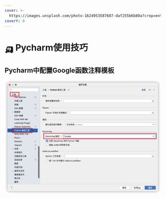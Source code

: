 ```yaml
---
cover: >-
  https://images.unsplash.com/photo-1624953587687-daf255b6b80a?crop=entropy&cs=srgb&fm=jpg&ixid=MnwxOTcwMjR8MHwxfHNlYXJjaHwyfHxweXRob258ZW58MHx8fHwxNjQ4Njg0Mjk2&ixlib=rb-1.2.1&q=85
coverY: 0
---
```


# 🛺 Pycharm使用技巧

## Pycharm中配置Google函数注释模板 <a href="#articlecontentid" id="articlecontentid"></a>

![](<../../.gitbook/assets/image (7).png>)

